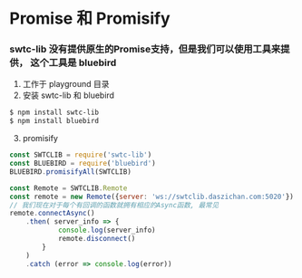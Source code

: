 # Promise 和 Promisify

### swtc-lib 没有提供原生的Promise支持，但是我们可以使用工具来提供， 这个工具是 **bluebird**
1. 工作于 playground 目录
2. 安装 swtc-lib 和 bluebird
```bash
$ npm install swtc-lib
$ npm install bluebird
```
3. promisify
```javascript
const SWTCLIB = require('swtc-lib')
const BLUEBIRD = require('bluebird')
BLUEBIRD.promisifyAll(SWTCLIB)

const Remote = SWTCLIB.Remote
const remote = new Remote({server: 'ws://swtclib.daszichan.com:5020'})
// 我们现在对于每个有回调的函数就拥有相应的Async函数, 最常见
remote.connectAsync()
	.then( server_info => {
			console.log(server_info)
			remote.disconnect()
		}
	)
	.catch (error => console.log(error))
```
